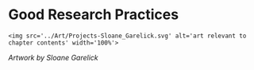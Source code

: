 # Good Research Practices

 ````{div} full-width 
 <img src='../Art/Projects-Sloane_Garelick.svg' alt='art relevant to chapter contents' width='100%'> 
```` 

*Artwork by Sloane Garelick*